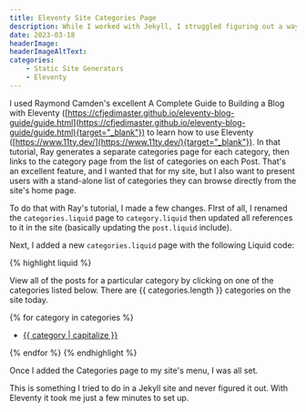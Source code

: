 ```yaml
---
title: Eleventy Site Categories Page
description: While I worked with Jekyll, I struggled figuring out a way to add a Categories page to a site. In this post, I describe a solution I created for Eleventy that does this.
date: 2023-03-18
headerImage: 
headerImageAltText: 
categories:
    - Static Site Generators
    - Eleventy
---
```


I used Raymond Camden's excellent A Complete Guide to Building a Blog with Eleventy ([https://cfjedimaster.github.io/eleventy-blog-guide/guide.html](https://cfjedimaster.github.io/eleventy-blog-guide/guide.html){target="_blank"}) to learn how to use Eleventy ([https://www.11ty.dev/](https://www.11ty.dev/){target="_blank"}). In that tutorial, Ray generates a separate categories page for each category, then links to the category page from the list of categories on each Post. That's an excellent feature, and I wanted that for my site, but I also want to present users with a stand-alone list of categories they can browse directly from the site's home page.

To do that with Ray's tutorial, I made a few changes. FIrst of all, I renamed the `categories.liquid` page to `category.liquid` then updated all references to it in the site (basically updating the `post.liquid` include).

Next, I added a new `categories.liquid` page with the following Liquid code:

{% highlight liquid %}
<p>View all of the posts for a particular category by clicking on one of the categories listed below. There are {{ categories.length }} categories on the site today.</p>
{% for category in categories %}
    <ul>
        <li>
            <a href="{{ "/" | htmlBaseUrl }}category/{{ category | slugify }}">{{ category | capitalize }}</a>
        </li>
    </ul>
{% endfor %}
{% endhighlight %}

Once I added the Categories page to my site's menu, I was all set.

This is something I tried to do in a Jekyll site and never figured it out. With Eleventy it took me just a few minutes to set up.